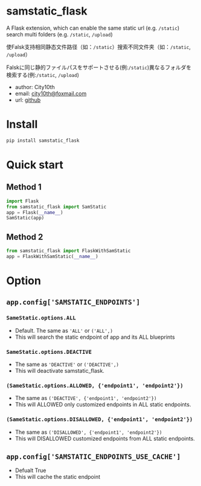 # samstatic_flask
A Flask extension, which can enable the same static url (e.g. `/static`) search multi folders (e.g. `/static`, `/upload`) 

使Falsk支持相同静态文件路径（如：`/static`）搜索不同文件夹（如：`/static`, `/upload`）

Falskに同じ静的ファイルパスをサポートさせる(例:`/static`)異なるフォルダを検索する(例:`/static`, `/upload`)

* author: City10th
* email: city10th@foxmail.com
* url: [github](https://github.com/city10th/samstatic_flask)

# Install
```bash
pip install samstatic_flask
```

# Quick start
## Method 1

```python
import Flask
from samstatic_flask import SamStatic
app = Flask(__name__)
SamStatic(app)
```
## Method 2
```python
from samstatic_flask import FlaskWithSamStatic
app = FlaskWithSamStatic(__name__)
```

# Option
## `app.config['SAMSTATIC_ENDPOINTS']`
### `SameStatic.options.ALL`
- Default. The same as `'ALL'` or `('ALL',)`
- This will search the static endpoint of app and its ALL blueprints
### `SameStatic.options.DEACTIVE`
- The same as `'DEACTIVE'` or `('DEACTIVE',)`
- This will deactivate samstatic_flask.
### `(SameStatic.options.ALLOWED, {'endpoint1', 'endpoint2'})`
- The same as `('DEACTIVE', {'endpoint1', 'endpoint2'})`
- This will ALLOWED only customized endpoints in ALL static endpoints.
### `(SameStatic.options.DISALLOWED, {'endpoint1', 'endpoint2'})`
- The same as `('DISALLOWED', {'endpoint1', 'endpoint2'})`
- This will DISALLOWED customized endpoints from ALL static endpoints.
## `app.config['SAMSTATIC_ENDPOINTS_USE_CACHE']`
- Defualt True
- This will cache the static endpoint